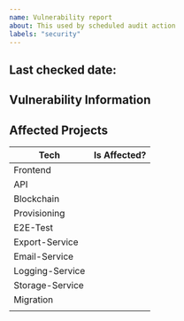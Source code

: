 ```yaml
---
name: Vulnerability report
about: This used by scheduled audit action
labels: "security"
---
```


## Last checked date:
<!--Insert date-->

## Vulnerability Information
<!--Insert table-->

## Affected Projects

| Tech            | Is Affected? |
| --------------- | ------- |
| Frontend        |         |
| API             |  |
| Blockchain      |  |
| Provisioning    |         |
| E2E-Test        |         |
| Export-Service  |   |
| Email-Service   |  |
| Logging-Service | |
| Storage-Service |   |
| Migration  |  |
|     |   |